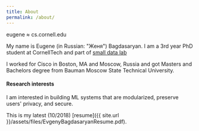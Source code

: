 ```yaml
---
title: About
permalink: /about/
---
```


eugene ≈ cs.cornell.edu

My name is Eugene (in Russian: "Женя") Bagdasaryan. I am a 3rd year PhD student at CornellTech and part of [small data lab](http://smalldata.io)

I worked for Cisco in Boston, MA and Moscow, Russia and got Masters and Bachelors degree from Bauman Moscow State Technical University.


#### Research interests

I am interested in building ML systems that are modularized, preserve users' privacy, and secure.


This is my latest (10/2018) [resume]({{ site.url }}/assets/files/EvgenyBagdasaryanResume.pdf).

<!-- ![profile]({{ site.url }}/images/zhenya.jpg){:class="img_profile"} -->
